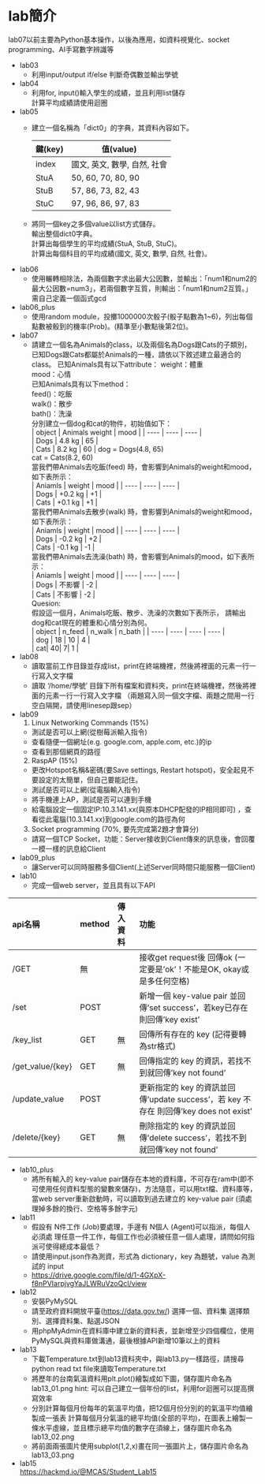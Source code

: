 # lab簡介
lab07以前主要為Python基本操作，以後為應用，如資料視覺化、socket programming、AI手寫數字辨識等
* lab03
  - 利用input/output if/else 判斷奇偶數並輸出學號  
* lab04
  - 利用for, input()輸入學生的成績，並且利用list儲存  
    計算平均成績請使用迴圈  
* lab05  
  - 建立一個名稱為「dict0」的字典，其資料內容如下。

    | 鍵(key) |	值(value) |
    | ---- | ---- |  
    | index	| 國文, 英文, 數學, 自然, 社會  |  
    | StuA	| 50, 60, 70, 80, 90 |  
    | StuB	| 57, 86, 73, 82, 43 |   
    | StuC	| 97, 96, 86, 97, 83 |
    
  - 將同一個key之多個value以list方式儲存。  
    輸出整個dict0字典。  
    計算出每個學生的平均成績(StuA, StuB, StuC)。  
    計算出每個科目的平均成績(國文, 英文, 數學, 自然, 社會)。    
* lab06  
  - 使用輾轉相除法，為兩個數字求出最大公因數，並輸出：「num1和num2的最大公因數=num3」，若兩個數字互質，則輸出：「num1和num2互質。」需自己定義一個函式gcd  
* lab06_plus  
  - 使用random module，投擲1000000次骰子(骰子點數為1~6)，列出每個點數被骰到的機率(Prob)。(精準至小數點後第2位)。  
* lab07
  - 請建立一個名為Animals的class，以及兩個名為Dogs跟Cats的子類別，已知Dogs跟Cats都屬於Animals的一種，請依以下敘述建立最適合的class。
    已知Animals具有以下attribute：
    weight：體重  
    mood：心情  
    已知Animals具有以下method：    
    feed()：吃飯  
    walk()：散步  
    bath()：洗澡  
    分別建立一個dog和cat的物件，初始值如下：  
    | object | Animals weight	| mood |
      | ---- | ---- | ---- |      
    | Dogs	| 4.8 kg | 65 |  
    | Cats	| 8.2 kg | 60 | 
    dog = Dogs(4.8, 65)  
    cat = Cats(8.2, 60)  
    當我們帶Animals去吃飯(feed) 時，會影響到Animals的weight和mood，如下表所示：  
    | Aniamls	| weight | mood |
       | ---- | ---- | ---- |        
    | Dogs	| +0.2 kg | 	+1 |    
    | Cats	| +0.1 kg	| +1 |   
    當我們帶Animals去散步(walk) 時，會影響到Animals的weight和mood，如下表所示：  
   | Aniamls	| weight | mood |
   | ---- | ---- | ---- |       
   |  Dogs	| -0.2 kg	| +2 |   
  | Cats	| -0.1 kg	| -1 |    
    當我們帶Animals去洗澡(bath) 時，會影響到Animals的mood，如下表所示：  
    | Aniamls	| weight | mood |
       | ---- | ---- | ---- |      
    | Dogs	| 不影響	 | -2 |    
    | Cats	| 不影響	 | -2 |    
    Quesion:  
    假設這一個月，Animals吃飯、散步、洗澡的次數如下表所示， 請輸出dog和cat現在的體重和心情分別為何。  
    | object	| n_feed	| n_walk | n_bath |
       | ---- | ---- | ---- | ---- |          
    | dog	| 18 | 	10 |	4 |    
    | cat| 40| 7| 1 |    
* lab08
  - 讀取當前工作目錄並存成list，print在終端機裡，然後將裡面的元素一行一行寫入文字檔
  - 讀取 ‘/home/學號’ 目錄下所有檔案和資料夾，print在終端機裡，然後將裡面的元素一行一行寫入文字檔
（兩題寫入同一個文字檔、兩題之間用一行空白隔開，請使用linesep跟sep）
* lab09
  1. Linux Networking Commands (15%)
  - 測試是否可以上網(從樹莓派輸入指令)
  - 查看隨便一個網址(e.g. google.com, apple.com, etc.)的ip
  - 查看到那個網頁的路徑
  2. RaspAP (15%)
    - 更改Hotspot名稱&密碼(要Save settings, Restart hotspot)，安全起見不要設定的太簡單，但自己要能記住。
    - 測試是否可以上網(從電腦輸入指令)
    - 將手機連上AP，測試是否可以連到手機
    - 給電腦設定一個固定IP:10.3.141.xx(與原本DHCP配發的IP相同即可)
    ，查看從此電腦(10.3.141.xx)到google.com的路徑為何
  3. Socket programming (70%, 要先完成第2題才會算分)
    - 請寫一個TCP Socket，功能：Server接收到Client傳來的訊息後，會回覆一模一樣的訊息給Client
* lab09_plus
  - 讓Server可以同時服務多個Client(上述Server同時間只能服務一個Client)
* lab10
  - 完成一個web server，並且具有以下API
  
|api名稱	|method	|傳入資料	|功能|
| :-----| :---- | :----| :----|
| /GET	| 無 |  | 接收get request後 回傳ok (一定要是’ok’！不能是OK, okay或是多任何空格)|  
| /set	| POST		|  | 新增一個 key-value pair 並回傳’set success’，若key已存在 則回傳’key exist’ |  
|/key_list	|GET	|無|	回傳所有存在的 key (記得要轉為str格式)|
|/get_value/{key}	|GET|	無|	回傳指定的 key 的資訊，若找不到就回傳’key not found’|  
|/update_value|	POST		| |更新指定的 key 的資訊並回傳’update success’，若 key 不存在 則回傳’key does not exist’|  
| /delete/{key}|	GET|	無	|刪除指定的 key 的資訊並回傳’delete success’，若找不到就回傳’key not found’|  
* lab10_plus
  - 將所有輸入的 key-value pair儲存在本地的資料庫，不可存在ram中(即不可使用任何資料型態的變數來儲存)，方法隨意，可以用txt檔、資料庫等，當web server重新啟動時，可以讀取到過去建立的 key-value pair
(須處理掉多餘的換行、空格等多餘字元)
* lab11
  - 假設有 N件工作 (Job)要處理，手邊有 N個人 (Agent)可以指派，每個人必須處       理任意一件工作，每個工作也必須被任意一個人處理，請問如何指派可使得總成本最低？
  - 請使用input.json作為測資，形式為 dictionary，key 為題號，value 為測試的 input
  - https://drive.google.com/file/d/1-4GXpX-f8nPVIarpjvgYaJLWRuVzoQcI/view
* lab12
  - 安裝PyMySQL
  - 請至政府資料開放平臺(https://data.gov.tw/) 選擇一個、資料集
選擇類別、選擇資料集、點選JSON
  - 用phpMyAdmin在資料庫中建立新的資料表，並新增至少四個欄位，使用PyMySQL與資料庫做溝通，最後根據API新增10筆以上的資料
* lab13
  - 下載Temperature.txt到lab13資料夾中，與lab13.py一樣路徑，請搜尋python read txt file來讀取Temperature.txt
  - 將歷年的台南氣溫資料用plt.plot()繪製成如下圖，儲存圖片命名為 lab13_01.png
hint: 可以自己建立一個年份的list，利用for迴圈可以提高撰寫效率
  - 分別計算每個月份每年的氣溫平均值，把12個月份分別的的氣溫平均值繪製成一張表
計算每個月分氣溫的總平均值(全部的平均)，在圖表上繪製一條水平虛線，並且標示總平均值的數字在須線上，儲存圖片命名為 lab13_02.png
  - 將前面兩張圖片使用subplot(1,2,x)畫在同一張圖片上，儲存圖片命名為 lab13_03.png
* lab15  
  https://hackmd.io/@MCAS/Student_Lab15
  
